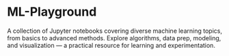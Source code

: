 # ML-Playground
A collection of Jupyter notebooks covering diverse machine learning topics, from basics to advanced methods. Explore algorithms, data prep, modeling, and visualization — a practical resource for learning and experimentation.
